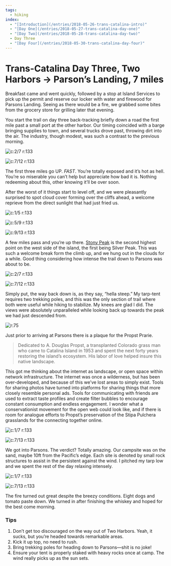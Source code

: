 ```yaml
---
tags:
  - hiking
index:
  - "[Introduction](/entries/2018-05-26-trans-catalina-intro)"
  - "[Day One](/entries/2018-05-27-trans-catalina-day-one)"
  - "[Day Two](/entries/2018-05-28-trans-catalina-day-two)"
  - Day Three
  - "[Day Four](/entries/2018-05-30-trans-catalina-day-four)"
---
```


# Trans-Catalina Day Three, Two Harbors → Parson’s Landing, 7 miles

Breakfast came and went quickly, followed by a stop at Island Services to pick up the permit and reserve our locker with water and firewood for Parsons Landing. Seeing as there would be a fire, we grabbed some bites from the grocery store for grilling later that evening.

You start the trail on day three back-tracking briefly down a road the first mile past a small port at the other harbor. Our timing coincided with a barge bringing supplies to town, and several trucks drove past, throwing dirt into the air. The industry, though modest, was such a contrast to the previous morning.

<!-- more -->

![c:2/7 r:133](27-hell-hike_133.jpg)

![c:7/12 r:133](28-trail_133.jpg)

The first three miles go UP. *FAST*. You’re totally exposed and it’s hot as hell. You’re so miserable you can’t help but appreciate how bad it is. Nothing redeeming about this, other knowing it’ll be over soon.

After the worst of it things start to level off, and we were pleasantly surprised to spot cloud cover forming over the cliffs ahead, a welcome reprieve from the direct sunlight that had just fried us.

![c:1/5 r:133](29-jon_133.jpg)

![c:5/9 r:133](30-jk_133.jpg)

![c:9/13 r:133](31-trail_133.jpg)

A few miles pass and you’re up there. [Stony Peak](https://www.ngs.noaa.gov/cgi-bin/ds_mark.prl?PidBox=DY3012) is the second highest point on the west side of the island, the first being Silver Peak. This was such a welcome break form the climb up, and we hung out in the clouds for a while. Good thing considering how intense the trail down to Parsons was about to be.

![c:2/7 r:133](32-jk_133.jpg)

![c:7/12 r:133](33-parsons_133.jpg)

Simply put, the way back down is, as they say, “hella steep.” My tarp-tent requires two trekking poles, and this was the only section of trail where both were useful while hiking to stabilize. My knees are glad I did. The views were absolutely unparalleled while looking back up towards the peak we had just descended from.

![r:75](34-peak_75.jpg)

Just prior to arriving at Parsons there is a plaque for the Propst Prarie.

> Dedicated to A. Douglas Propst, a transplanted Colorado grass man who came to Catalina Island in 1953 and spent the next forty years restoring the island’s ecosystem. His labor of love helped insure this native landscape.

This got me thinking about the internet as landscape, or open space within network infrastructure. The internet was once a wilderness, but has been over-developed, and because of this we’ve lost areas to simply exist. Tools for sharing photos have turned into platforms for sharing things that more closely resemble personal ads. Tools for communicating with friends are used to extract taste profiles and create filter bubbles to encourage constant consumption and endless engagement. I wonder what a conservationist movement for the open web could look like, and if there is room for analogue efforts to Propst’s preservation of the Stipa Pulchera grasslands for the connecting together online.

![c:1/7 r:133](35-grass-man_133.jpg)

![c:7/13 r:133](36-tarp_133.jpg)

We got into Parsons. The verdict? Totally amazing. Our campsite was on the sand, maybe 10ft from the Pacific’s edge. Each site is denoted by small rock structures to assist in the persistent against the wind. I pitched my tarp low and we spent the rest of the day relaxing intensely.

![c:1/7 r:133](37-beach_75.jpg)

![c:7/13 r:133](38-yo_75.jpg)

The fire turned out great despite the breezy conditions. Eight dogs and tomato paste down. We turned in after finishing the whiskey and hoped for the best come morning.

### Tips

1. Don’t get too discouraged on the way out of Two Harbors. Yeah, it sucks, but you’re headed towards remarkable areas.
2. Kick it up top, no need to rush.
3. Bring trekking poles for heading down to Parsons—shit is no joke!
4. Ensure your tent is properly staked with heavy rocks once at camp. The wind really picks up as the sun sets.